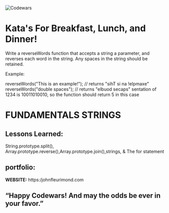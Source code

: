 ![Codewars](img/reverseWordspng)

# Kata's For Breakfast, Lunch, and Dinner!
Write a reverseWords function that accepts a string a parameter, and reverses each word in the string. Any spaces in the string should be retained.

Example:

reverseWords("This is an example!"); // returns  "sihT si na !elpmaxe"
reverseWords("double  spaces"); // returns  "elbuod  secaps"
sentation of 1234 is 10011010010, so the function should return 5 in this case

#  FUNDAMENTALS STRINGS

## Lessons Learned:
String.prototype.split(), Array.prototype.reverse(),Array.prototype.join(),strings, & The for statement

## portfolio:

**WEBSITE:** https:/johnfleurimond.com



## “Happy Codewars! And may the odds be ever in your favor.”
